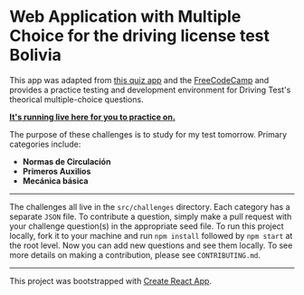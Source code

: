 # Web Application with Multiple Choice for the driving license test Bolivia 

This app was adapted from [this quiz app](https://github.com/bonham000/react-quiz-app) and the [FreeCodeCamp](https://github.com/freeCodeCamp/multiple-choice-questions) and provides a practice testing and development environment for Driving Test's theorical multiple-choice questions.

**[It's running live here for you to practice on.](http://fcc-quiz.surge.sh/)**

The purpose of these challenges is to study for my test tomorrow. Primary categories include:

- **Normas de Circulación**
- **Primeros Auxilios**
- **Mecánica básica**


---

The challenges all live in the `src/challenges` directory. Each category has a separate `JSON` file. To contribute a question, simply make a pull request with your challenge question(s) in the appropriate seed file. To run this project locally, fork it to your machine and run `npm install` followed by `npm start` at the root level. Now you can add new questions and see them locally. To see more details on making a contribution, please see `CONTRIBUTING.md`.


---

This project was bootstrapped with [Create React App](https://github.com/facebookincubator/create-react-app).
